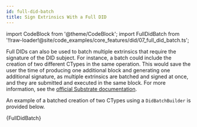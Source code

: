 ```yaml
---
id: full-did-batch
title: Sign Extrinsics With a Full DID
---
```


import CodeBlock from '@theme/CodeBlock';
import FullDidBatch from '!!raw-loader!@site/code_examples/core_features/did/07_full_did_batch.ts';

Full DIDs can also be used to batch multiple extrinsics that require the signature of the DID subject.
For instance, a batch could include the creation of two different CTypes in the same operation.
This would save the user the time of producing one additional block and generating one additional signature, as multiple extrinsics are batched and signed at once, and they are submitted and executed in the same block.
For more information, see the [official Substrate documentation](https://paritytech.github.io/substrate/master/pallet_utility/pallet/struct.Pallet.html).

An example of a batched creation of two CTypes using a `DidBatchBuilder` is provided below.

<CodeBlock className="language-ts">
  {FullDidBatch}
</CodeBlock>